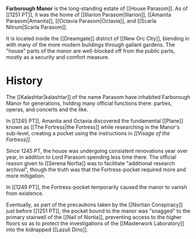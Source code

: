 **Farborough Manor** is the long-standing estate of [[House Parasom]]. As of [[1251 PT]], it was the home of [[Illarion Parasom|Illarion]], [[Amanita Parasom|Amanita]], [[Octavia Parasom|Octavia]], and [[Scarla Nitrum|Scarla Parasom]].

 It is located inside the [[Dreamgate]] district of [[New Orc City]], blending in with many of the more modern buildings through gallant gardens. The "house" parts of the manor are well-blocked off from the public parts, mostly as a security and comfort measure.

# History
The [[Kalashtar|kalashtar]] of the name Parasom have inhabited Farborough Manor for generations, holding many official functions there: parties, operas, and concerts and the like.

In [[1245 PT]], Amanita and Octavia discovered the fundamental [[Plane]] known as [[The Fortress|the Fortress]] while researching in the Manor's sub-level, creating a pocket using the instructions in *[[Visage of the Fortress]]*. 

Since 1245 PT, the house was undergoing consistent renovations year over year, in addition to Lord Parasom spending less time there. The official reason given to [[Serena Nortia]] was to facilitate "additional research archival", though the truth was that the Fortress-pocket required more and more mitigation.

In [[1249 PT]], the Fortress-pocket temporarily caused the manor to vanish from existence. 

Eventually, as part of the precautions taken by the [[Nortian Conspiracy]] just before [[1251 PT]], the pocket bound to the manor was "snagged" to the primary stairwell of the [[Nail of Nortia]], preventing access to the higher floors so as to protect the investigations of the [[Masterwork Laboratory]] into the kidnapped [[Lazuli Dino]].

